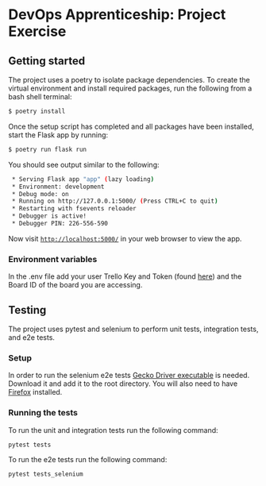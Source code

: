 # DevOps Apprenticeship: Project Exercise

## Getting started

The project uses a poetry to isolate package dependencies. To create the virtual environment and install required packages, run the following from a bash shell terminal:

```bash
$ poetry install
```

Once the setup script has completed and all packages have been installed, start the Flask app by running:
```bash
$ poetry run flask run
```

You should see output similar to the following:
```bash
 * Serving Flask app "app" (lazy loading)
 * Environment: development
 * Debug mode: on
 * Running on http://127.0.0.1:5000/ (Press CTRL+C to quit)
 * Restarting with fsevents reloader
 * Debugger is active!
 * Debugger PIN: 226-556-590
```
Now visit [`http://localhost:5000/`](http://localhost:5000/) in your web browser to view the app.

### Environment variables

In the .env file add your user Trello Key and Token (found [here](https://trello.com/app-key)) and the Board ID of the board you are accessing.

## Testing

The project uses pytest and selenium to perform unit tests, integration tests, and e2e tests.

### Setup

In order to run the selenium e2e tests [Gecko Driver executable](https://github.com/mozilla/geckodriver/releases) is 
needed. Download it and add it to the root directory. You will also need to have 
[Firefox](https://www.mozilla.org/en-GB/firefox/new/) installed.

### Running the tests

To run the unit and integration tests run the following command:
```
pytest tests
```
To run the e2e tests run the following command: 
```
pytest tests_selenium
```

